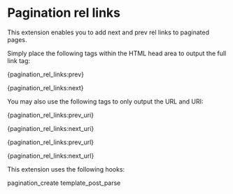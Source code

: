 Pagination rel links
=======================

This extension enables you to add next and prev rel links to paginated pages.

Simply place the following tags within the HTML head area to output the full link tag:

{pagination_rel_links:prev}

{pagination_rel_links:next}

You may also use the following tags to only output the URL and URI:

{pagination_rel_links:prev_uri}

{pagination_rel_links:next_uri}

{pagination_rel_links:prev_url}

{pagination_rel_links:next_url}

This extension uses the following hooks:

pagination_create
template_post_parse
